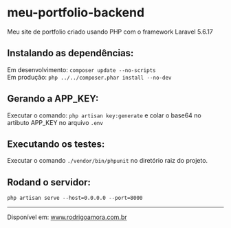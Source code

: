 # meu-portfolio-backend
Meu site de portfolio criado usando PHP com o framework Laravel 5.6.17 <br>

Instalando as dependências:
-------------------------
Em desenvolvimento: `composer update --no-scripts` <br>
Em produção: `php ../../composer.phar install --no-dev`

Gerando a APP_KEY:
------------------
Executar o comando: `php artisan key:generate` e colar o base64 no artibuto  APP_KEY no arquivo `.env`

Executando os testes:
---------------------
Executar o comando `./vendor/bin/phpunit` no diretório raiz do projeto.

Rodand o servidor:
-------------------
`php artisan serve --host=0.0.0.0 --port=8000`

<hr>

Disponível em: www.rodrigoamora.com.br
